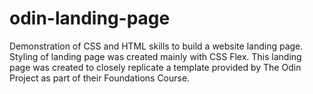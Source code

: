 # odin-landing-page

Demonstration of CSS and HTML skills to build a website landing page. Styling of landing page was created mainly with CSS Flex. This landing page was created to closely replicate a template provided by The Odin Project as part of their Foundations Course.
